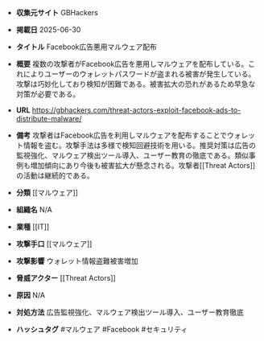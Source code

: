 - **収集元サイト**
GBHackers

- **掲載日**
2025-06-30

- **タイトル**
Facebook広告悪用マルウェア配布

- **概要**
複数の攻撃者がFacebook広告を悪用しマルウェアを配布している。これによりユーザーのウォレットパスワードが盗まれる被害が発生している。攻撃は巧妙化しており検知が困難である。被害拡大の恐れがあるため早急な対策が必要である。

- **URL**
https://gbhackers.com/threat-actors-exploit-facebook-ads-to-distribute-malware/

- **備考**
攻撃者はFacebook広告を利用しマルウェアを配布することでウォレット情報を盗む。攻撃手法は多様で検知回避技術を用いる。推奨対策は広告の監視強化、マルウェア検出ツール導入、ユーザー教育の徹底である。類似事例も増加傾向にあり今後も被害拡大が懸念される。攻撃者[[Threat Actors]]の活動は継続的である。

- **分類**
[[マルウェア]]

- **組織名**
N/A

- **業種**
[[IT]]

- **攻撃手口**
[[マルウェア]]

- **攻撃影響**
ウォレット情報盗難被害増加

- **脅威アクター**
[[Threat Actors]]

- **原因**
N/A

- **対処方法**
広告監視強化、マルウェア検出ツール導入、ユーザー教育徹底

- **ハッシュタグ**
#マルウェア #Facebook #セキュリティ
